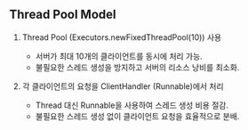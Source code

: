 ## Thread Pool Model

1. Thread Pool (Executors.newFixedThreadPool(10)) 사용

   - 서버가 최대 10개의 클라이언트를 동시에 처리 가능.
   - 불필요한 스레드 생성을 방지하고 서버의 리소스 낭비를 최소화.

2. 각 클라이언트의 요청을 ClientHandler (Runnable)에서 처리

   - Thread 대신 Runnable을 사용하여 스레드 생성 비용 절감.
   - 불필요한 스레드 생성 없이 클라이언트 요청을 효율적으로 분배.
